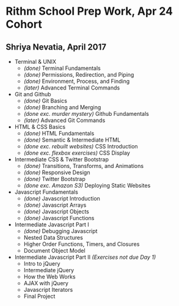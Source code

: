 # Rithm School Prep Work, Apr 24 Cohort

## Shriya Nevatia, April 2017

* Terminal & UNIX
    * _(done)_ Terminal Fundamentals 
    * _(done)_ Permissions, Redirection, and Piping 
    * _(done)_ Environment, Process, and Finding
    * _(later)_ Advanced Terminal Commands
* Git and Github
    * _(done)_ Git Basics 
    * _(done)_ Branching and Merging
    * _(done exc. murder mystery)_ Github Fundamentals 
    * _(later)_ Advanced Git Commands
* HTML & CSS Basics
    * _(done)_ HTML Fundamentals
    * _(done)_ Semantic & Intermediate HTML
    * _(done exc. rebuilt websites)_ CSS Introduction
    * _(done exc. flexbox exercises)_ CSS Display
* Intermediate CSS & Twitter Bootstrap
    * _(done)_ Transitions, Transforms, and Animations
    * _(done)_ Responsive Design
    * _(done)_ Twitter Bootstrap
    * _(done exc. Amazon S3)_ Deploying Static Websites
* Javascript Fundamentals 
    * _(done)_ Javascript Introduction 
    * _(done)_ Javascript Arrays
    * _(done)_ Javascript Objects
    * _(done)_ Javascript Functions
* Intermediate Javascript Part I
	* _(done)_ Debugging Javascript
	* Nested Data Structures
	* Higher Order Functions, Timers, and Closures
	* Document Object Model
* Intermediate Javascript Part II _(Exercises not due Day 1)_
	* Intro to jQuery
	* Intermediate jQuery
	* How the Web Works
	* AJAX with jQuery
	* Javascript Iterators
	* Final Project







    
